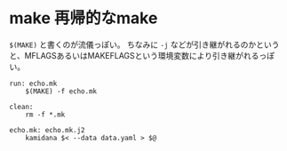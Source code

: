 # make 再帰的なmake

`$(MAKE)` と書くのが流儀っぽい。
ちなみに `-j` などが引き継がれるのかというと、MFLAGSあるいはMAKEFLAGSという環境変数により引き継がれるっぽい。

```make
run: echo.mk
	$(MAKE) -f echo.mk

clean:
	rm -f *.mk

echo.mk: echo.mk.j2
	kamidana $< --data data.yaml > $@
```
